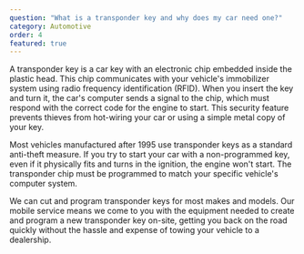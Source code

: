 ```yaml
---
question: "What is a transponder key and why does my car need one?"
category: Automotive
order: 4
featured: true
---
```


A transponder key is a car key with an electronic chip embedded inside the plastic head. This chip communicates with your vehicle's immobilizer system using radio frequency identification (RFID). When you insert the key and turn it, the car's computer sends a signal to the chip, which must respond with the correct code for the engine to start. This security feature prevents thieves from hot-wiring your car or using a simple metal copy of your key.

Most vehicles manufactured after 1995 use transponder keys as a standard anti-theft measure. If you try to start your car with a non-programmed key, even if it physically fits and turns in the ignition, the engine won't start. The transponder chip must be programmed to match your specific vehicle's computer system.

We can cut and program transponder keys for most makes and models. Our mobile service means we come to you with the equipment needed to create and program a new transponder key on-site, getting you back on the road quickly without the hassle and expense of towing your vehicle to a dealership.
